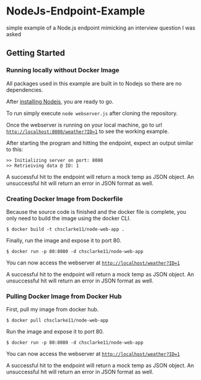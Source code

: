 # NodeJs-Endpoint-Example
simple example of a Node.js endpoint mimicking an interview question I was asked

## Getting Started

### Running locally without Docker Image

All packages used in this example are built in to Nodejs so there are no dependencies.

After [installing Nodejs](https://nodejs.org/en/download/), you are ready to go.

To run simply execute `node webserver.js` after cloning the repository.

Once the webserver is running on your local machine, go to url [`http://localhost:8080/weather?ID=1`](http://localhost:8080/weather?ID=1) to see the working example.

After starting the program and hitting the endpoint, expect an output similar to this:
```
>> Initializing server on port: 8080
>> Retrieiving data @ ID: 1
```

A successful hit to the endpoint will return a mock temp as JSON object.
An unsuccessful hit will return an error in JSON format as well.

### Creating Docker Image from Dockerfile

Because the source code is finished and the docker file is complete, you only need to build the image using the docker CLI.

`$ docker build -t chsclarke11/node-web-app .`

Finally, run the image and expose it to port 80.

`$ docker run -p 80:8080 -d chsclarke11/node-web-app`

You can now access the webserver at [`http://localhost/weather?ID=1`](http://localhost/weather?ID=1)

A successful hit to the endpoint will return a mock temp as JSON object.
An unsuccessful hit will return an error in JSON format as well.

### Pulling Docker Image from Docker Hub

First, pull my image from docker hub.

`$ docker pull chsclarke11/node-web-app`

Run the image and expose it to port 80.

`$ docker run -p 80:8080 -d chsclarke11/node-web-app`

You can now access the webserver at [`http://localhost/weather?ID=1`](http://localhost/weather?ID=1)

A successful hit to the endpoint will return a mock temp as JSON object.
An unsuccessful hit will return an error in JSON format as well.
